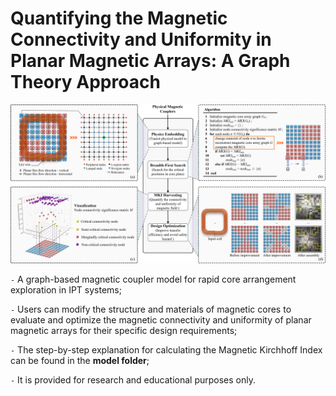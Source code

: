 # Quantifying the Magnetic Connectivity and Uniformity in Planar Magnetic Arrays: A Graph Theory Approach

![Overview](./fig/Overview.png)

`-` A graph-based magnetic coupler model for rapid core arrangement exploration in IPT systems;

`-` Users can modify the structure and materials of magnetic cores to evaluate and optimize the magnetic connectivity and uniformity of planar magnetic arrays for their specific design requirements;

`-` The step-by-step explanation for calculating the Magnetic Kirchhoff Index can be found in the **model folder**;

`-` It is provided for research and educational purposes only.
